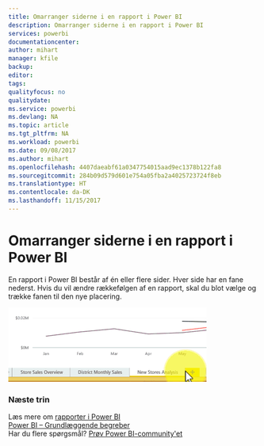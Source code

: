 ```yaml
---
title: Omarranger siderne i en rapport i Power BI
description: Omarranger siderne i en rapport i Power BI
services: powerbi
documentationcenter: 
author: mihart
manager: kfile
backup: 
editor: 
tags: 
qualityfocus: no
qualitydate: 
ms.service: powerbi
ms.devlang: NA
ms.topic: article
ms.tgt_pltfrm: NA
ms.workload: powerbi
ms.date: 09/08/2017
ms.author: mihart
ms.openlocfilehash: 4407daeabf61a0347754015aad9ec1378b122fa8
ms.sourcegitcommit: 284b09d579d601e754a05fba2a4025723724f8eb
ms.translationtype: HT
ms.contentlocale: da-DK
ms.lasthandoff: 11/15/2017
---
```

# <a name="reorder-pages-in-a-report-in-power-bi"></a>Omarranger siderne i en rapport i Power BI
En rapport i Power BI består af én eller flere sider.  Hver side har en fane nederst.  Hvis du vil ændre rækkefølgen af en rapport, skal du blot vælge og trække fanen til den nye placering.

![](media/service-report-reorder-pages/reorder.gif)

### <a name="next-steps"></a>Næste trin
Læs mere om [rapporter i Power BI](service-reports.md)  
[Power BI – Grundlæggende begreber](service-basic-concepts.md)  
Har du flere spørgsmål? [Prøv Power BI-community'et](http://community.powerbi.com/)

